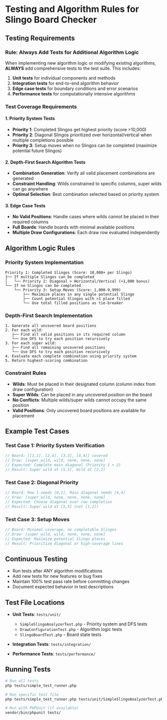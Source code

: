 # Testing and Algorithm Rules for Slingo Board Checker

## Testing Requirements

### Rule: Always Add Tests for Additional Algorithm Logic

When implementing new algorithm logic or modifying existing algorithms, **ALWAYS** add comprehensive tests to the test suite. This includes:

1. **Unit tests** for individual components and methods
2. **Integration tests** for end-to-end algorithm behavior  
3. **Edge case tests** for boundary conditions and error scenarios
4. **Performance tests** for computationally intensive algorithms

### Test Coverage Requirements

#### 1. Priority System Tests
- **Priority 1**: Completed Slingos get highest priority (score >10,000)
- **Priority 2**: Diagonal Slingos prioritized over horizontal/vertical when multiple completions possible
- **Priority 3**: Setup moves when no Slingos can be completed (maximize potential future Slingos)

#### 2. Depth-First Search Algorithm Tests
- **Combination Generation**: Verify all valid placement combinations are generated
- **Constraint Handling**: Wilds constrained to specific columns, super wilds can go anywhere
- **Optimal Selection**: Best combination selected based on priority system

#### 3. Edge Case Tests
- **No Valid Positions**: Handle cases where wilds cannot be placed in their required columns
- **Full Boards**: Handle boards with minimal available positions
- **Multiple Draw Configurations**: Each draw row evaluated independently

## Algorithm Logic Rules

### Priority System Implementation

```
Priority 1: Completed Slingos (Score: 10,000+ per Slingo)
├── If multiple Slingos can be completed
│   └── Priority 2: Diagonal > Horizontal/Vertical (+1,000 bonus)
└── If no Slingos can be completed
    └── Priority 3: Setup Moves (Score: 1,000-9,999)
        ├── Maximize places in any single potential Slingo
        ├── Count potential Slingos with >1 place filled
        └── Use total filled positions as tie-breaker
```

### Depth-First Search Implementation

```
1. Generate all uncovered board positions
2. For each wild:
   ├── Find all valid positions in its required column
   └── Use DFS to try each position recursively
3. For each super wild:
   ├── Find all remaining uncovered positions  
   └── Use DFS to try each position recursively
4. Evaluate each complete combination using priority system
5. Return highest-scoring combination
```

### Constraint Rules

- **Wilds**: Must be placed in their designated column (column index from draw configuration)
- **Super Wilds**: Can be placed in any uncovered position on the board
- **No Conflicts**: Multiple wilds/super wilds cannot occupy the same position
- **Valid Positions**: Only uncovered board positions are available for placement

## Example Test Cases

### Test Case 1: Priority System Verification
```php
// Board: [[1,1], [2,4], [3,3], [4,4]] covered
// Draw: [super_wild, wild, none, none, none]
// Expected: Complete main diagonal (Priority 1 + 2)
// Result: Super wild at [5,5], Wild at [2,2]
```

### Test Case 2: Diagonal Priority
```php
// Board: Row 1 needs [0,1], Main diagonal needs [4,4]  
// Draw: [super_wild, none, none, none, none]
// Expected: Choose diagonal over row completion
// Result: Super wild at [5,5] (not [1,2])
```

### Test Case 3: Setup Moves
```php
// Board: Minimal coverage, no completable Slingos
// Draw: [super_wild, wild, none, none, none]
// Expected: Maximize potential Slingo places
// Result: Prioritize diagonal or high-coverage lines
```

## Continuous Testing

- Run tests after ANY algorithm modifications
- Add new tests for new features or bug fixes
- Maintain 100% test pass rate before committing changes
- Document expected behavior in test descriptions

## Test File Locations

- **Unit Tests**: `tests/unit/`
  - `SimpleSlingoAnalyzerTest.php` - Priority system and DFS tests
  - `DrawConfigurationTest.php` - Algorithm logic tests
  - `SlingoBoardTest.php` - Board state tests

- **Integration Tests**: `tests/integration/`
- **Performance Tests**: `tests/performance/`

## Running Tests

```bash
# Run all tests
php tests/simple_test_runner.php

# Run specific test file
php tests/simple_test_runner.php tests/unit/SimpleSlingoAnalyzerTest.php

# Run with PHPUnit (if available)
vendor/bin/phpunit tests/
```
